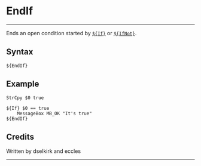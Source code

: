 # EndIf

---

Ends an open condition started by [`${If}`][1] or [`${IfNot}`][2].

## Syntax

	${EndIf}

## Example

	StrCpy $0 true

	${If} $0 == true
		MessageBox MB_OK "It's true"
	${EndIf}

## Credits

Written by dselkirk and eccles

---

[1]: If.md
[2]: IfNot.md